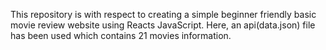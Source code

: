 This repository is with respect to creating a simple beginner friendly basic movie review website using Reacts JavaScript.
Here, an api(data.json) file has been used which contains 21 movies information.
